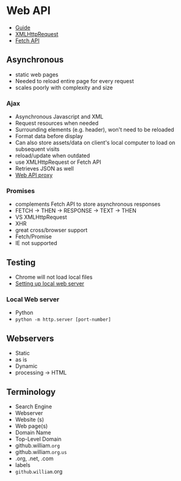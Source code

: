 # Web API
- [Guide](https://developer.mozilla.org/en-US/docs/Learn/JavaScript/Client-side_web_APIs/Fetching_data)
- [XMLHttpRequest](https://developer.mozilla.org/en-US/docs/Web/API/XMLHttpRequest)
- [Fetch API](https://developer.mozilla.org/en-US/docs/Web/API/Fetch_API)

## Asynchronous
- static web pages
 - Needed to reload entire page for every request
 - scales poorly with complexity and size

### Ajax
- Asynchronous Javascript and XML
- Request resources when needed
- Surrounding elements (e.g. header), won't need to be reloaded
- Format data before display
- Can also store assets/data on client's local computer to load on subsequent visits
 - reload/update when outdated
- use XMLHttpRequest or Fetch API
 - Retrieves JSON as well
- [Web API proxy](https://mdn.mozillademos.org/files/6477/moderne-web-site-architechture@2x.png)

### Promises
- complements Fetch API to store asynchronous responses
- FETCH -> THEN -> RESPONSE -> TEXT -> THEN
- VS XMLHttpRequest
 - XHR
  - great cross/browser support
 - Fetch/Promise
  - IE not supported 

## Testing
- Chrome will not load local files
- [Setting up local web server](https://developer.mozilla.org/en-US/docs/Learn/Common_questions/What_is_a_web_server)
### Local Web server
- Python
 - `python -m http.server [port-number]`

## Webservers
- Static
 - as is
- Dynamic
 - processing -> HTML

## Terminology
- Search Engine
- Webserver
 - Website (s)
  - Web page(s)
- Domain Name
 - Top-Level Domain
  - github.william.`org`
  - github.william.`org`.`us`
  - .org, .net, .com
 - labels
  - `github`.`william`.org
